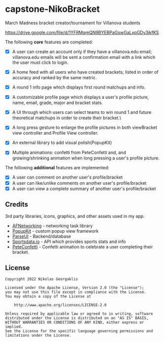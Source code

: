 # capstone-NikoBracket
March Madness bracket creator/tournament for Villanova students

https://drive.google.com/file/d/1YFRMqmQN9BYEBPaGswGaLxpGDy3ikfKS

The following **core** features are completed:

- [x] A user can create an account only if they have a villanova.edu email; villanova.edu emails will be sent a confirmation email with a link which the user must click to login.
- [x] A home feed with all users who have created brackets; listed in order of accuracy and ranked by the same metric.
- [x] A round 1 info page which displays first round matchups and info.
- [x] A customizable profile page which displays a user's profile picture, name, email, grade, major and bracket stats.
- [x] A UI through which users can select teams to win round 1 and future theoretical matchups in order to create their bracket.\
- [x] A long press gesture to enlarge the profile pictures in both viewBracket view controller and Profile View controller.
- [x] An external library to add visual polish(PopupKit)
- [x] Multiple animations: confetti from PeteConfetti and, and growing/shrinking animation when long pressing a user's profile picture.


The following **additional** features are implemented:

- [x] A user can comment on another user's profile/bracket
- [x] A user can like/unlike comments on another user's profile/bracket
- [x] A user can view a complete summary of another user's profile/bracket

## Credits

3rd party libraries, icons, graphics, and other assets used in my app.

- [AFNetworking](https://github.com/AFNetworking/AFNetworking) - networking task library
- [PopupKit](https://github.com/Pointwelve/PopupKit) - custom popup view framework
- [ParseUI](https://www.back4app.com) - Backend/database
- [Sportsdata.io](https://sportsdata.io) - API which provides sports stats and info
- [PeteConfetti](https://github.com/peteallport/PeteConfetti) - Confetti animation to celebrate a user completing their bracket.

## License

    Copyright 2022 Nikolas Georgaklis

    Licensed under the Apache License, Version 2.0 (the "License");
    you may not use this file except in compliance with the License.
    You may obtain a copy of the License at

        http://www.apache.org/licenses/LICENSE-2.0

    Unless required by applicable law or agreed to in writing, software
    distributed under the License is distributed on an "AS IS" BASIS,
    WITHOUT WARRANTIES OR CONDITIONS OF ANY KIND, either express or implied.
    See the License for the specific language governing permissions and
    limitations under the License.
